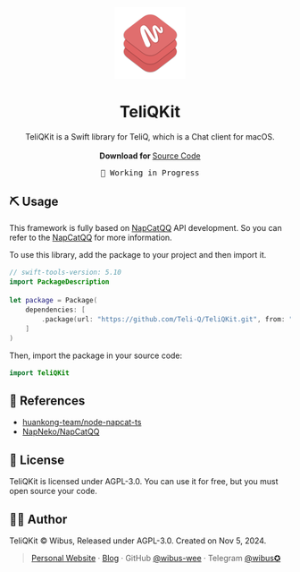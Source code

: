 <p align="center">
  <p align="center">
    <img src="./Assets.xcassets/KitIcon.imageset/KitIcon.png" alt="Preview" width="128" />
  </p>
	<h1 align="center"><b>TeliQKit</b></h1>
	<p align="center">
		TeliQKit is a Swift library for TeliQ, which is a Chat client for macOS.
    <br />
    <br />
    <b>Download for </b>
		<a href="https://github.com/Teli-Q/TeliQKit/archive/refs/heads/main.zip">Source Code</a>
    <br />
  </p>
</p>

<pre align="center">
🧪 Working in Progress
</pre>

## ⛏️ Usage

This framework is fully based on [NapCatQQ](https://github.com/NapNeko/NapCatQQ) API development. So you can refer to the [NapCatQQ](https://github.com/NapNeko/NapCatQQ) for more information.

To use this library, add the package to your project and then import it.

```swift
// swift-tools-version: 5.10
import PackageDescription

let package = Package(
    dependencies: [
        .package(url: "https://github.com/Teli-Q/TeliQKit.git", from: "main")
    ]
)
```

Then, import the package in your source code:

```swift
import TeliQKit
```

## 🔗 References

- [huankong-team/node-napcat-ts](https://github.com/huankong-team/node-napcat-ts)
- [NapNeko/NapCatQQ](https://github.com/NapNeko/NapCatQQ)


## 📄 License

TeliQKit is licensed under AGPL-3.0. You can use it for free, but you must open source your code.

## 🧑‍⚖️ Author

TeliQKit © Wibus, Released under AGPL-3.0. Created on Nov 5, 2024.

> [Personal Website](http://wibus.ren/) · [Blog](https://blog.wibus.ren/) · GitHub [@wibus-wee](https://github.com/wibus-wee/) · Telegram [@wibus✪](https://t.me/wibus_wee)
